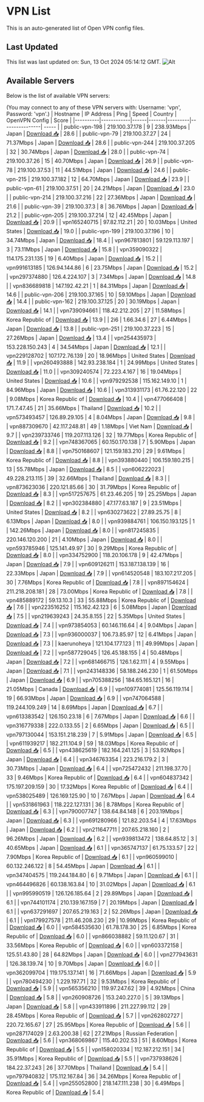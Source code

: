 # VPN List

This is an auto-generated list of Open VPN config files.

## Last Updated

This list was last updated on: Sun, 13 Oct 2024 05:14:12 GMT.
![Alt](https://repobeats.axiom.co/api/embed/186b98318ef1479477931607c1ad7d823f12451f.svg "Repobeats analytics image")

## Available Servers

Below is the list of available VPN servers:

(You may connect to any of these VPN servers with: Username: 'vpn', Password: 'vpn'.)
| Hostname | IP Address | Ping | Speed | Country | OpenVPN Config | Score |
|----------|------------|------|-------|---------|----------------| ----- |
| public-vpn-198 | 219.100.37.178 | 9 | 238.93Mbps | Japan | [Download 📥](./configs/server_0_JP.ovpn) | 28.6 |
| public-vpn-79 | 219.100.37.27 | 24 | 71.37Mbps | Japan | [Download 📥](./configs/server_1_JP.ovpn) | 28.6 |
| public-vpn-244 | 219.100.37.205 | 32 | 30.74Mbps | Japan | [Download 📥](./configs/server_2_JP.ovpn) | 28.0 |
| public-vpn-74 | 219.100.37.26 | 15 | 40.70Mbps | Japan | [Download 📥](./configs/server_3_JP.ovpn) | 26.9 |
| public-vpn-78 | 219.100.37.53 | 11 | 44.51Mbps | Japan | [Download 📥](./configs/server_4_JP.ovpn) | 24.6 |
| public-vpn-215 | 219.100.37.182 | 12 | 64.70Mbps | Japan | [Download 📥](./configs/server_5_JP.ovpn) | 23.9 |
| public-vpn-61 | 219.100.37.51 | 20 | 24.21Mbps | Japan | [Download 📥](./configs/server_6_JP.ovpn) | 23.0 |
| public-vpn-214 | 219.100.37.216 | 22 | 27.36Mbps | Japan | [Download 📥](./configs/server_7_JP.ovpn) | 21.6 |
| public-vpn-39 | 219.100.37.3 | 8 | 36.76Mbps | Japan | [Download 📥](./configs/server_8_JP.ovpn) | 21.2 |
| public-vpn-205 | 219.100.37.214 | 12 | 42.45Mbps | Japan | [Download 📥](./configs/server_9_JP.ovpn) | 20.9 |
| vpn165240715 | 97.82.112.21 | 20 | 10.03Mbps | United States | [Download 📥](./configs/server_10_US.ovpn) | 19.0 |
| public-vpn-199 | 219.100.37.196 | 10 | 34.74Mbps | Japan | [Download 📥](./configs/server_11_JP.ovpn) | 18.4 |
| vpn967813801 | 59.129.113.197 | 3 | 73.11Mbps | Japan | [Download 📥](./configs/server_12_JP.ovpn) | 15.8 |
| vpn359090322 | 114.175.231.135 | 19 | 6.40Mbps | Japan | [Download 📥](./configs/server_13_JP.ovpn) | 15.2 |
| vpn991613185 | 126.94.144.86 | 6 | 23.75Mbps | Japan | [Download 📥](./configs/server_14_JP.ovpn) | 15.2 |
| vpn297374880 | 126.4.224.107 | 3 | 7.34Mbps | Japan | [Download 📥](./configs/server_15_JP.ovpn) | 14.8 |
| vpn836689818 | 147.192.42.21 | 1 | 84.31Mbps | Japan | [Download 📥](./configs/server_16_JP.ovpn) | 14.6 |
| public-vpn-206 | 219.100.37.165 | 10 | 59.10Mbps | Japan | [Download 📥](./configs/server_17_JP.ovpn) | 14.4 |
| public-vpn-162 | 219.100.37.125 | 20 | 30.19Mbps | Japan | [Download 📥](./configs/server_18_JP.ovpn) | 14.1 |
| vpn739094661 | 118.42.212.205 | 27 | 11.58Mbps | Korea Republic of | [Download 📥](./configs/server_19_KR.ovpn) | 13.9 |
| 2i6 | 1.66.34.6 | 27 | 6.44Mbps | Japan | [Download 📥](./configs/server_20_JP.ovpn) | 13.8 |
| public-vpn-251 | 219.100.37.223 | 15 | 27.26Mbps | Japan | [Download 📥](./configs/server_21_JP.ovpn) | 13.4 |
| vpn254435973 | 153.228.150.243 | 4 | 34.54Mbps | Japan | [Download 📥](./configs/server_22_JP.ovpn) | 12.1 |
| vpn229128702 | 107.172.76.139 | 20 | 18.96Mbps | United States | [Download 📥](./configs/server_23_US.ovpn) | 11.9 |
| vpn260493888 | 142.93.238.184 | 1 | 24.99Mbps | United States | [Download 📥](./configs/server_24_US.ovpn) | 11.0 |
| vpn309240574 | 72.223.4.167 | 16 | 19.04Mbps | United States | [Download 📥](./configs/server_25_US.ovpn) | 10.6 |
| vpn979292538 | 115.162.149.10 | 1 | 84.96Mbps | Japan | [Download 📥](./configs/server_26_JP.ovpn) | 10.6 |
| vpn313931173 | 61.76.22.120 | 22 | 9.08Mbps | Korea Republic of | [Download 📥](./configs/server_27_KR.ovpn) | 10.4 |
| vpn477066408 | 171.7.47.45 | 21 | 35.66Mbps | Thailand | [Download 📥](./configs/server_28_TH.ovpn) | 10.2 |
| vpn573493457 | 126.89.29.105 | 4 | 8.04Mbps | Japan | [Download 📥](./configs/server_29_JP.ovpn) | 9.8 |
| vpn887309670 | 42.117.248.81 | 49 | 1.18Mbps | Viet Nam | [Download 📥](./configs/server_30_VN.ovpn) | 9.7 |
| vpn239733746 | 119.207.113.126 | 32 | 19.77Mbps | Korea Republic of | [Download 📥](./configs/server_31_KR.ovpn) | 9.2 |
| vpn748367065 | 60.150.170.138 | 7 | 5.90Mbps | Japan | [Download 📥](./configs/server_32_JP.ovpn) | 8.8 |
| vpn750168607 | 121.159.183.210 | 29 | 9.61Mbps | Korea Republic of | [Download 📥](./configs/server_33_KR.ovpn) | 8.8 |
| vpn393880440 | 106.159.180.215 | 13 | 55.78Mbps | Japan | [Download 📥](./configs/server_34_JP.ovpn) | 8.5 |
| vpn606222023 | 49.228.213.115 | 39 | 32.66Mbps | Thailand | [Download 📥](./configs/server_35_TH.ovpn) | 8.3 |
| vpn873623036 | 220.121.85.66 | 30 | 31.79Mbps | Korea Republic of | [Download 📥](./configs/server_36_KR.ovpn) | 8.3 |
| vpn517257675 | 61.23.46.205 | 19 | 25.25Mbps | Japan | [Download 📥](./configs/server_37_JP.ovpn) | 8.2 |
| vpn302384880 | 47.177.63.187 | 9 | 23.51Mbps | United States | [Download 📥](./configs/server_38_US.ovpn) | 8.2 |
| vpn630273622 | 27.89.25.75 | 8 | 6.13Mbps | Japan | [Download 📥](./configs/server_39_JP.ovpn) | 8.0 |
| vpn939884761 | 106.150.193.125 | 1 | 142.26Mbps | Japan | [Download 📥](./configs/server_40_JP.ovpn) | 8.0 |
| vpn817245835 | 220.146.120.200 | 21 | 4.10Mbps | Japan | [Download 📥](./configs/server_41_JP.ovpn) | 8.0 |
| vpn593785946 | 125.141.49.97 | 30 | 9.29Mbps | Korea Republic of | [Download 📥](./configs/server_42_KR.ovpn) | 8.0 |
| vpn334752900 | 118.20.106.178 | 9 | 42.47Mbps | Japan | [Download 📥](./configs/server_43_JP.ovpn) | 7.9 |
| vpn609126211 | 153.187.138.139 | 16 | 22.33Mbps | Japan | [Download 📥](./configs/server_44_JP.ovpn) | 7.9 |
| vpn614520548 | 183.107.217.205 | 30 | 7.76Mbps | Korea Republic of | [Download 📥](./configs/server_45_KR.ovpn) | 7.8 |
| vpn897154624 | 211.218.208.181 | 28 | 73.00Mbps | Korea Republic of | [Download 📥](./configs/server_46_KR.ovpn) | 7.8 |
| vpn485889172 | 59.13.10.3 | 33 | 55.88Mbps | Korea Republic of | [Download 📥](./configs/server_47_KR.ovpn) | 7.6 |
| vpn223516252 | 115.162.42.123 | 6 | 5.08Mbps | Japan | [Download 📥](./configs/server_48_JP.ovpn) | 7.5 |
| vpn219639243 | 24.35.8.155 | 22 | 5.35Mbps | United States | [Download 📥](./configs/server_49_US.ovpn) | 7.4 |
| vpn973854053 | 60.146.116.64 | 4 | 9.04Mbps | Japan | [Download 📥](./configs/server_50_JP.ovpn) | 7.3 |
| vpn936000037 | 106.73.85.97 | 12 | 6.41Mbps | Japan | [Download 📥](./configs/server_51_JP.ovpn) | 7.3 |
| kaerunoheya | 121.104.177.123 | 11 | 49.99Mbps | Japan | [Download 📥](./configs/server_52_JP.ovpn) | 7.2 |
| vpn587729045 | 126.45.188.155 | 4 | 50.48Mbps | Japan | [Download 📥](./configs/server_53_JP.ovpn) | 7.2 |
| vpn681466715 | 126.1.62.111 | 4 | 9.55Mbps | Japan | [Download 📥](./configs/server_54_JP.ovpn) | 7.1 |
| vpn243148336 | 58.188.246.230 | 1 | 61.50Mbps | Japan | [Download 📥](./configs/server_55_JP.ovpn) | 6.9 |
| vpn705388256 | 184.65.165.121 | 16 | 21.05Mbps | Canada | [Download 📥](./configs/server_56_CA.ovpn) | 6.9 |
| vpn109774081 | 125.56.119.114 | 19 | 66.93Mbps | Japan | [Download 📥](./configs/server_57_JP.ovpn) | 6.9 |
| vpn747064588 | 119.244.109.249 | 14 | 8.69Mbps | Japan | [Download 📥](./configs/server_58_JP.ovpn) | 6.7 |
| vpn613383542 | 126.150.23.18 | 6 | 7.67Mbps | Japan | [Download 📥](./configs/server_59_JP.ovpn) | 6.6 |
| vpn316779338 | 222.0.133.55 | 2 | 6.65Mbps | Japan | [Download 📥](./configs/server_60_JP.ovpn) | 6.5 |
| vpn797130044 | 153.151.218.239 | 7 | 5.91Mbps | Japan | [Download 📥](./configs/server_61_JP.ovpn) | 6.5 |
| vpn611939217 | 182.211.104.9 | 59 | 18.03Mbps | Korea Republic of | [Download 📥](./configs/server_62_KR.ovpn) | 6.5 |
| vpn438625619 | 182.164.241.125 | 3 | 53.92Mbps | Japan | [Download 📥](./configs/server_63_JP.ovpn) | 6.4 |
| vpn346763354 | 223.216.179.2 | 3 | 30.73Mbps | Japan | [Download 📥](./configs/server_64_JP.ovpn) | 6.4 |
| vpn725472432 | 211.198.37.70 | 33 | 9.46Mbps | Korea Republic of | [Download 📥](./configs/server_65_KR.ovpn) | 6.4 |
| vpn604837342 | 175.197.209.159 | 30 | 17.32Mbps | Korea Republic of | [Download 📥](./configs/server_66_KR.ovpn) | 6.4 |
| vpn538025489 | 126.169.125.90 | 10 | 7.67Mbps | Japan | [Download 📥](./configs/server_67_JP.ovpn) | 6.4 |
| vpn531861963 | 118.222.127.131 | 36 | 8.78Mbps | Korea Republic of | [Download 📥](./configs/server_68_KR.ovpn) | 6.3 |
| vpn790007747 | 138.64.84.148 | 6 | 203.19Mbps | Japan | [Download 📥](./configs/server_69_JP.ovpn) | 6.3 |
| vpn691280966 | 121.82.203.54 | 4 | 17.63Mbps | Japan | [Download 📥](./configs/server_70_JP.ovpn) | 6.2 |
| vpn211647711 | 207.65.218.160 | 2 | 96.26Mbps | Japan | [Download 📥](./configs/server_71_JP.ovpn) | 6.2 |
| vpn939813472 | 138.64.85.12 | 3 | 40.65Mbps | Japan | [Download 📥](./configs/server_72_JP.ovpn) | 6.1 |
| vpn365747137 | 61.75.133.57 | 22 | 7.90Mbps | Korea Republic of | [Download 📥](./configs/server_73_KR.ovpn) | 6.1 |
| vpn960599010 | 60.132.246.122 | 8 | 54.45Mbps | Japan | [Download 📥](./configs/server_74_JP.ovpn) | 6.1 |
| vpn347404575 | 119.244.184.80 | 6 | 9.71Mbps | Japan | [Download 📥](./configs/server_75_JP.ovpn) | 6.1 |
| vpn464496826 | 60.138.163.84 | 10 | 31.02Mbps | Japan | [Download 📥](./configs/server_76_JP.ovpn) | 6.1 |
| vpn995990519 | 126.126.185.64 | 2 | 29.89Mbps | Japan | [Download 📥](./configs/server_77_JP.ovpn) | 6.1 |
| vpn744101174 | 210.139.167.159 | 7 | 20.19Mbps | Japan | [Download 📥](./configs/server_78_JP.ovpn) | 6.1 |
| vpn637291697 | 207.65.219.163 | 2 | 52.26Mbps | Japan | [Download 📥](./configs/server_79_JP.ovpn) | 6.1 |
| vpn179927578 | 211.46.208.230 | 29 | 10.99Mbps | Korea Republic of | [Download 📥](./configs/server_80_KR.ovpn) | 6.0 |
| vpn584535630 | 61.78.178.30 | 25 | 6.85Mbps | Korea Republic of | [Download 📥](./configs/server_81_KR.ovpn) | 6.0 |
| vpn866038882 | 59.11.120.67 | 31 | 33.56Mbps | Korea Republic of | [Download 📥](./configs/server_82_KR.ovpn) | 6.0 |
| vpn603372158 | 125.51.43.80 | 28 | 64.82Mbps | Japan | [Download 📥](./configs/server_83_JP.ovpn) | 6.0 |
| vpn277943631 | 126.38.139.74 | 10 | 9.70Mbps | Japan | [Download 📥](./configs/server_84_JP.ovpn) | 6.0 |
| vpn362099704 | 119.175.137.141 | 16 | 71.66Mbps | Japan | [Download 📥](./configs/server_85_JP.ovpn) | 5.9 |
| vpn780494230 | 1.229.197.71 | 32 | 9.53Mbps | Korea Republic of | [Download 📥](./configs/server_86_KR.ovpn) | 5.9 |
| vpn565356210 | 119.97.247.62 | 39 | 4.92Mbps | China | [Download 📥](./configs/server_87_CN.ovpn) | 5.8 |
| vpn260908726 | 153.240.227.0 | 5 | 39.13Mbps | Japan | [Download 📥](./configs/server_88_JP.ovpn) | 5.8 |
| vpn433911896 | 211.227.99.112 | 29 | 28.45Mbps | Korea Republic of | [Download 📥](./configs/server_89_KR.ovpn) | 5.7 |
| vpn262802727 | 220.72.165.67 | 27 | 25.95Mbps | Korea Republic of | [Download 📥](./configs/server_90_KR.ovpn) | 5.6 |
| vpn287174029 | 2.63.200.38 | 62 | 27.21Mbps | Russian Federation | [Download 📥](./configs/server_91_RU.ovpn) | 5.6 |
| vpn368069867 | 115.40.202.53 | 51 | 8.60Mbps | Korea Republic of | [Download 📥](./configs/server_92_KR.ovpn) | 5.5 |
| vpn158020334 | 112.187.212.151 | 34 | 35.91Mbps | Korea Republic of | [Download 📥](./configs/server_93_KR.ovpn) | 5.5 |
| vpn737938626 | 184.22.37.243 | 26 | 37.70Mbps | Thailand | [Download 📥](./configs/server_94_TH.ovpn) | 5.4 |
| vpn797940832 | 175.112.167.84 | 36 | 34.26Mbps | Korea Republic of | [Download 📥](./configs/server_95_KR.ovpn) | 5.4 |
| vpn255052800 | 218.147.111.238 | 30 | 6.49Mbps | Korea Republic of | [Download 📥](./configs/server_96_KR.ovpn) | 5.4 |
